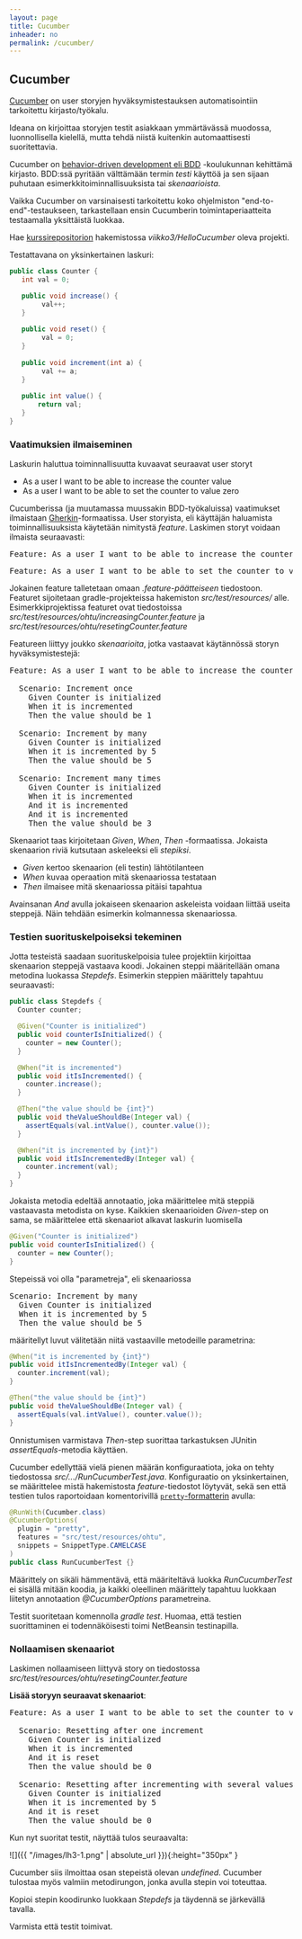 ```yaml
---
layout: page
title: Cucumber
inheader: no
permalink: /cucumber/
---
```


## Cucumber

[Cucumber](https://cucumber.io) on user storyjen hyväksymistestauksen automatisointiin tarkoitettu kirjasto/työkalu. 

Ideana on kirjoittaa storyjen testit asiakkaan ymmärtävässä muodossa, luonnollisella kielellä, mutta tehdä niistä kuitenkin automaattisesti suoritettavia. 

Cucumber on [behavior-driven development eli BDD](https://en.wikipedia.org/wiki/Behavior-driven_development) -koulukunnan kehittämä kirjasto. BDD:ssä pyritään välttämään termin _testi_ käyttöä ja sen sijaan puhutaan esimerkkitoiminnallisuuksista tai _skenaarioista_.

Vaikka Cucumber on varsinaisesti tarkoitettu koko ohjelmiston "end-to-end"-testaukseen, tarkastellaan ensin Cucumberin toimintaperiaatteita testaamalla yksittäistä luokkaa.

Hae [kurssirepositorion](https://github.com/ohjelmistotuotanto-hy/syksy2019) hakemistossa _viikko3/HelloCucumber_ oleva projekti. 

Testattavana on yksinkertainen laskuri:

```java
public class Counter {
   int val = 0;

   public void increase() {
        val++;
   } 
   
   public void reset() {
        val = 0;
   }    
   
   public void increment(int a) {
        val += a;
   } 
   
   public int value() {
       return val;
   }
}
```

### Vaatimuksien ilmaiseminen

Laskurin haluttua toiminnallisuutta kuvaavat seuraavat user storyt
* As a user I want to be able to increase the counter value
* As a user I want to be able to set the counter to value zero  

Cucumberissa (ja muutamassa muussakin BDD-työkaluissa) vaatimukset ilmaistaan [Gherkin](https://docs.cucumber.io/gherkin/)-formaatissa. User storyista, eli käyttäjän haluamista toiminnallisuuksista käytetään nimitystä _feature_. Laskimen storyt voidaan ilmaista seuraavasti:

<pre>
Feature: As a user I want to be able to increase the counter value
</pre>


<pre>
Feature: As a user I want to be able to set the counter to value zero
</pre>  

Jokainen feature talletetaan omaan _.feature-päätteiseen_ tiedostoon. Featuret sijoitetaan gradle-projekteissa hakemiston _src/test/resources/_ alle. Esimerkkiprojektissa featuret ovat tiedostoissa _src/test/resources/ohtu/increasingCounter.feature_ ja _src/test/resources/ohtu/resetingCounter.feature_

Featureen liittyy joukko _skenaarioita_, jotka vastaavat käytännössä storyn hyväksymistestejä:

<pre>
Feature: As a user I want to be able to increase the counter value

  Scenario: Increment once
    Given Counter is initialized
    When it is incremented
    Then the value should be 1

  Scenario: Increment by many
    Given Counter is initialized
    When it is incremented by 5
    Then the value should be 5

  Scenario: Increment many times
    Given Counter is initialized
    When it is incremented
    And it is incremented
    And it is incremented
    Then the value should be 3
</pre>

Skenaariot taas kirjoitetaan _Given_, _When_, _Then_ -formaatissa. Jokaista skenaarion riviä kutsutaan askeleeksi eli _stepiksi_. 
- _Given_ kertoo skenaarion (eli testin) lähtötilanteen
- _When_ kuvaa operaation mitä skenaariossa testataan
- _Then_ ilmaisee mitä skenaariossa pitäisi tapahtua

Avainsanan _And_ avulla jokaiseen skenaarion askeleista voidaan liittää useita steppejä. Näin tehdään esimerkin kolmannessa skenaariossa. 

### Testien suorituskelpoiseksi tekeminen

Jotta testeistä saadaan suorituskelpoisia tulee projektiin kirjoittaa skenaarion steppejä vastaava koodi. Jokainen steppi määritellään omana metodina luokassa _Stepdefs_. Esimerkin steppien määrittely tapahtuu seuraavasti: 

```java
public class Stepdefs {
  Counter counter;

  @Given("Counter is initialized")
  public void counterIsInitialized() {
    counter = new Counter();
  }

  @When("it is incremented")
  public void itIsIncremented() {
    counter.increase();
  }

  @Then("the value should be {int}")
  public void theValueShouldBe(Integer val) {
    assertEquals(val.intValue(), counter.value());
  }

  @When("it is incremented by {int}")
  public void itIsIncrementedBy(Integer val) {
    counter.increment(val);
  }
}
```

Jokaista metodia edeltää annotaatio, joka määrittelee mitä steppiä vastaavasta metodista on kyse. Kaikkien skenaarioiden _Given_-step on sama, se määrittelee että skenaariot alkavat laskurin luomisella

```java
@Given("Counter is initialized")
public void counterIsInitialized() {
  counter = new Counter();
}
```

Stepeissä voi olla "parametreja", eli skenaariossa 

<pre>
Scenario: Increment by many
  Given Counter is initialized
  When it is incremented by 5
  Then the value should be 5
</pre>

määritellyt luvut välitetään niitä vastaaville metodeille parametrina:

```java
@When("it is incremented by {int}")
public void itIsIncrementedBy(Integer val) {
  counter.increment(val);
}  

@Then("the value should be {int}")
public void theValueShouldBe(Integer val) {
  assertEquals(val.intValue(), counter.value());
} 
```

Onnistumisen varmistava _Then_-step suorittaa tarkastuksen JUnitin _assertEquals_-metodia käyttäen.

Cucumber edellyttää vielä pienen määrän konfiguraatiota, joka on tehty tiedostossa _src/.../RunCucumberTest.java_. Konfiguraatio on yksinkertainen, se määrittelee mistä hakemistosta _feature_-tiedostot löytyvät, sekä sen että testien tulos raportoidaan komentorivillä [`pretty`-formatterin](https://cucumber.io/docs/cucumber/reporting/) avulla:

```java
@RunWith(Cucumber.class)
@CucumberOptions(
  plugin = "pretty", 
  features = "src/test/resources/ohtu", 
  snippets = SnippetType.CAMELCASE 
)
public class RunCucumberTest {}
```

Määrittely on sikäli hämmentävä, että määriteltävä luokka _RunCucumberTest_ ei sisällä mitään koodia, ja kaikki oleellinen määrittely tapahtuu luokkaan liitetyn annotaation _@CucumberOptions_ parametreina.

Testit suoritetaan komennolla _gradle test_. Huomaa, että testien suorittaminen ei todennäköisesti toimi NetBeansin testinapilla.

### Nollaamisen skenaariot

Laskimen nollaamiseen liittyvä story on tiedostossa _src/test/resources/ohtu/resetingCounter.feature_

**Lisää storyyn seuraavat skenaariot**:

<pre>
Feature: As a user I want to be able to set the counter to value zero

  Scenario: Resetting after one increment
    Given Counter is initialized
    When it is incremented
    And it is reset 
    Then the value should be 0

  Scenario: Resetting after incrementing with several values
    Given Counter is initialized
    When it is incremented by 5
    And it is reset 
    Then the value should be 0
</pre>

Kun nyt suoritat testit, näyttää tulos seuraavalta:

![]({{ "/images/lh3-1.png" | absolute_url }}){:height="350px" }

Cucumber siis ilmoittaa osan stepeistä olevan _undefined_. Cucumber tulostaa myös valmiin metodirungon, jonka avulla stepin voi toteuttaa.

Kopioi stepin koodirunko luokkaan _Stepdefs_ ja täydennä se järkevällä tavalla. 

Varmista että testit toimivat.
